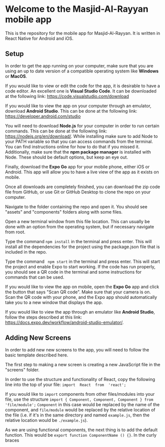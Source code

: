 # Welcome to the Masjid-Al-Rayyan mobile app
This is the repository for the mobile app for Masjid-Al-Rayyan. It is written in React Native for Android and iOS. 
## Setup
In order to get the app running on your computer, make sure that you are using an up to date version of a compatible operating system like **Windows** or **MacOS**.

If you would like to view or edit the code for the app, it is desirable to have a code editor. An excellent one is **Visual Studio Code**. It can be downloaded at the following link: https://code.visualstudio.com/download

If you would like to view the app on your computer through an emulator, download **Android Studio**. This can be done at the following link: https://developer.android.com/studio

You will need to download **Node.js** for your computer in order to run certain commands. This can be done at the following link: https://nodejs.org/en/download/. 
While installing make sure to add Node to your PATH variable so that you can access commands from the terminal. You can find instructions online for how to do that if you missed it. Additionally, make sure that the **npm package manager** is installed with Node. These should be default options, but keep an eye out.

Finally, download the **Expo Go** app for your mobile phone, either iOS or Android. This app will allow you to have a live view of the app as it exists on mobile. 

Once all downloads are completely finished, you can download the zip code file from GitHub, or use Git or GitHub Desktop to clone the repo on your computer.

Navigate to the folder containing the repo and open it. You should see "assets" and "components" folders along with some files. 

Open a new terminal window from this file location. This can usually be done with an option from the operating system, but if necessary navigate from root. 

Type the command ``` npm install ``` in the terminal and press enter. This will install all the dependencies for the project using the package.json file that is included in the repo.

Type the command ``` npm start``` in the terminal and press enter. This will start the project and enable Expo to start working. If the code has run properly, you should see a QR code in the terminal and some instructions for commands that can be used.

If you would like to view the app on mobile, open the **Expo Go** app and click the button that says "Scan QR code". Make sure that your camera is on. Scan the QR code with your phone, and the Expo app should automatically take you to a new window that displays the app. 

If you would like to view the app through an emulator like **Android Studio**, follow the steps described at this link: https://docs.expo.dev/workflow/android-studio-emulator/.

## Adding New Screens
In order to add new new screens to the app,  you will need to follow the basic template described here. 

The first step to making a new screen is creating a new JavaScript file in the "screens" folder. 

In order to use the structure and functionality of React, copy the following line into the top of your file:
``` import  React  from  'react'; ```

If you would like to ```import``` components from other files/modules into your file, use the structure ```import { Component, Component, Component } from 'file/module';```
```Component``` in this case would be replaced by the name of the component, and ```file/module``` would be replaced by the relative location of the file (i.e. if it's in the same directory and named ```example.js```, then the relative location would be ```./example.js```).

As we are using functional components, the next thing is to add the default function. This would be ```export function ComponentName () {}```. In the curly braces 

